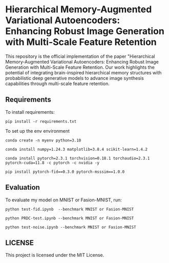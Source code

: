
# Hierarchical Memory-Augmented Variational Autoencoders: Enhancing Robust Image Generation with Multi-Scale Feature Retention

This repository is the official implementation of the paper "Hierarchical Memory-Augmented Variational Autoencoders: Enhancing Robust Image Generation with Multi-Scale Feature Retention. Our work highlights the potential of integrating brain-inspired hierarchical memory structures with probabilistic deep generative models to advance image synthesis capabilities through multi-scale feature retention.


## Requirements

To install requirements:

```setup
pip install -r requirements.txt
```
To set up the env environment
```setup
conda create -n myenv python=3.10
```
```setup
conda install numpy=1.24.3 matplotlib=3.8.4 scikit-learn=1.4.2 
```
```setup
conda install pytorch=2.3.1 torchvision=0.18.1 torchaudio=2.3.1 pytorch-cuda=11.8 -c pytorch -c nvidia -y
```
```setup
pip install pytorch-fid==0.3.0 pytorch-msssim==1.0.0
```

## Evaluation

To evaluate my model on MNIST or Fasion-MNIST, run:

```FID
python test-fid.ipynb  --benchmark MNIST or Fasion-MNIST
```
```PRDC
python PRDC-test.ipynb --benchmark MNIST or Fasion-MNIST
```
```Different Noises
python test-noise.ipynb --benchmark MNIST or Fasion-MNIST
```
## LICENSE
This project is licensed under the MIT License.


